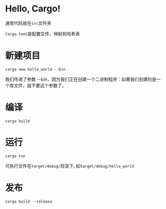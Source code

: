 # Hello, Cargo!

通常代码放在`src`文件夹

`Cargo.toml`是配置文件，映射到哈希表

# 新建项目
`cargo new hello_world --bin`

我们传递了参数 --bin，因为我们正在创建一个二进制程序：如果我们创建的是一个库文件，就不要这个参数了。

# 编译
`cargo build`

# 运行
`cargo run`

可执行文件在`target/debug/`目录下, 如`target/debug/hello_world`

# 发布
`cargo build --release`
